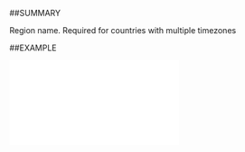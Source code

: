 
##SUMMARY

Region name. Required for countries with multiple timezones


##EXAMPLE



![](..\..\Examples\vbs\SOTimeZoneItem.RegionName.vbs.txt)

